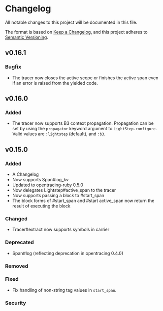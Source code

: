 # Changelog
All notable changes to this project will be documented in this file.

The format is based on [Keep a Changelog](https://keepachangelog.com/en/1.0.0/),
and this project adheres to [Semantic Versioning](https://semver.org/spec/v2.0.0.html).
## v0.16.1
### Bugfix
- The tracer now closes the active scope or finishes the active span even if an error is raised from the yielded code.

## v0.16.0
### Added
- The tracer now supports B3 context propagation. Propagation can be set by using the `propagator` keyword argument to `LightStep.configure`. Valid values are `:lightstep` (default), and `:b3`.

## v0.15.0
### Added
- A Changelog
- Now supports Span#log_kv
- Updated to opentracing-ruby 0.5.0
- Now delegates Lightstep#active_span to the tracer
- Now supports passing a block to #start_span
- The block forms of #start_span and #start active_span now return the result of executing the block

### Changed
- Tracer#extract now supports symbols in carrier

### Deprecated
- Span#log (reflecting deprecation in opentracing 0.4.0)

### Removed

### Fixed
- Fix handling of non-string tag values in `start_span`.

### Security


